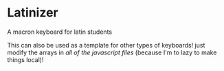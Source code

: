 # Latinizer
A macron keyboard for latin students

This can also be used as a template for other types of keyboards! just modify the arrays in *all of the javascript files* (because I'm to lazy to make things local)!
